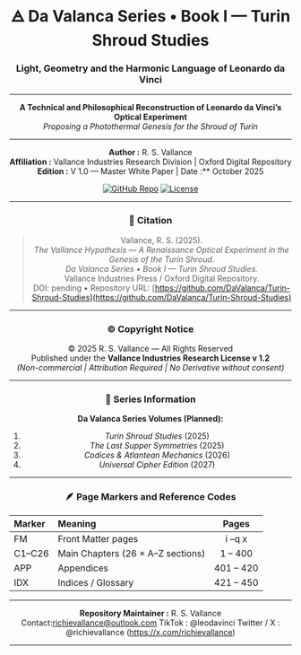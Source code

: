<div align="center">

# 🜁 **Da Valanca Series • Book I — Turin Shroud Studies**

### **Light, Geometry and the Harmonic Language of Leonardo da Vinci**

---

**A Technical and Philosophical Reconstruction of Leonardo da Vinci’s Optical Experiment**  
*Proposing a Photothermal Genesis for the Shroud of Turin*

---

**Author :** R. S. Vallance  
**Affiliation :** Vallance Industries Research Division  |  Oxford Digital Repository  
**Edition :** V 1.0 — Master White Paper  |  Date :** October 2025  

[![GitHub Repo](https://img.shields.io/badge/DaValanca-Turin--Shroud--Studies-blue?logo=github)](https://github.com/DaValanca/Turin-Shroud-Studies)
[![License](https://img.shields.io/badge/License-Vallance%20Industries%20v1.2-green)](./LICENSE_VallanceIndustries.txt)

---

### 📜 Citation
> Vallance, R. S. (2025).  
> *The Vallance Hypothesis — A Renaissance Optical Experiment in the Genesis of the Turin Shroud.*  
> *Da Valanca Series • Book I — Turin Shroud Studies.*  
> Vallance Industries Press / Oxford Digital Repository.  
> DOI: pending • Repository URL: [https://github.com/DaValanca/Turin-Shroud-Studies](https://github.com/DaValanca/Turin-Shroud-Studies)

---

### © Copyright Notice
© 2025 R. S. Vallance — All Rights Reserved  
Published under the **Vallance Industries Research License v 1.2**  
*(Non-commercial  |  Attribution Required  |  No Derivative without consent)*  

---

### 📖 Series Information
**Da Valanca Series Volumes (Planned):**
1. *Turin Shroud Studies* (2025)  
2. *The Last Supper Symmetries* (2025)  
3. *Codices & Atlantean Mechanics* (2026)  
4. *Universal Cipher Edition* (2027)  

---

### 🪶 Page Markers and Reference Codes
| Marker | Meaning | Pages |
|:--|:--|:--:|
| FM | Front Matter pages | i –q x |
| C1–C26 | Main Chapters (26 × A–Z sections) | 1 – 400 |
| APP | Appendices | 401 – 420 |
| IDX | Indices / Glossary | 421 – 450 |

---

**Repository Maintainer :** R. S. Vallance  
Contact:richievallance@outlook.com 
TikTok : @leodavinci
Twitter / X : @richievallance
(https://x.com/richievallance)

---

</div>
